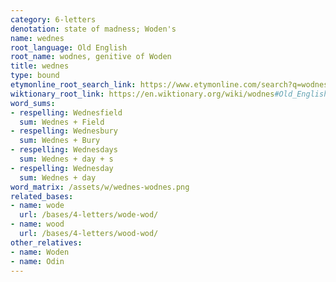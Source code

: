 ```yaml
---
category: 6-letters
denotation: state of madness; Woden's
name: wednes
root_language: Old English
root_name: wodnes, genitive of Woden
title: wednes
type: bound
etymonline_root_search_link: https://www.etymonline.com/search?q=wodnesd%C3%A6g
wiktionary_root_link: https://en.wiktionary.org/wiki/wodnes#Old_English
word_sums:
- respelling: Wednesfield
  sum: Wednes + Field
- respelling: Wednesbury
  sum: Wednes + Bury
- respelling: Wednesdays
  sum: Wednes + day + s
- respelling: Wednesday
  sum: Wednes + day
word_matrix: /assets/w/wednes-wodnes.png
related_bases:
- name: wode
  url: /bases/4-letters/wode-wod/
- name: wood
  url: /bases/4-letters/wood-wod/
other_relatives:
- name: Woden
- name: Odin
---
```

